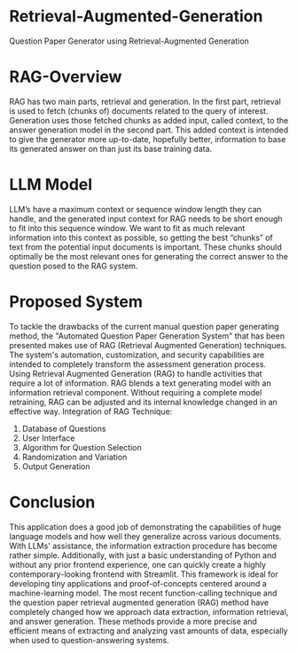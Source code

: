 # Retrieval-Augmented-Generation
Question Paper Generator using Retrieval-Augmented Generation
# RAG-Overview
   RAG has two main parts, retrieval and generation. In the first part, retrieval is used to fetch (chunks of) documents related to the query of interest. Generation uses those fetched chunks as added input, called context, to the answer generation model in the second part. This added context is intended to give the generator more up-to-date, hopefully better, information to base its generated answer on than just its base training data.
# LLM Model 
 LLM’s have a maximum context or sequence window length they can handle, and the generated input context for RAG needs to be short enough to fit into this sequence window. We want to fit as much relevant information into this context as possible, so getting the best “chunks” of text from the potential input documents is important. These chunks should optimally be the most relevant ones for generating the correct answer to the question posed to the RAG system.
# Proposed System 
To tackle the drawbacks of the current manual question paper generating method, the "Automated Question Paper Generation System" that has been presented makes use of RAG (Retrieval Augmented Generation) techniques. The system's automation, customization, and security capabilities are intended to completely transform the assessment generation process.
    Using Retrieval Augmented Generation (RAG) to handle activities that require a lot of information. RAG blends a text generating model with an information retrieval component. Without requiring a complete model retraining, RAG can be adjusted and its internal knowledge changed in an effective way.
Integration of RAG Technique:     
1.	Database of Questions
2.	User Interface
3.	Algorithm for Question Selection 
4.	Randomization and Variation 
5.	Output Generation
# Conclusion 
This application does a good job of demonstrating the capabilities of huge language models and how well they generalize across various documents. With LLMs' assistance, the information extraction procedure has become rather simple. Additionally, with just a basic understanding of Python and without any prior frontend experience, one can quickly create a highly contemporary-looking frontend with Streamlit. This framework is ideal for developing tiny applications and proof-of-concepts centered around a machine-learning model. The most recent function-calling technique and the question paper retrieval augmented generation (RAG) method have completely changed how we approach data extraction, information retrieval, and answer generation. These methods provide a more precise and efficient means of extracting and analyzing vast amounts of data, especially when used to question-answering systems.
